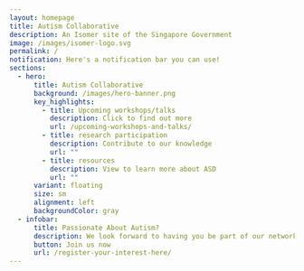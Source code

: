 ```yaml
---
layout: homepage
title: Autism Collaborative
description: An Isomer site of the Singapore Government
image: /images/isomer-logo.svg
permalink: /
notification: Here's a notification bar you can use!
sections:
  - hero:
      title: Autism Collaborative
      background: /images/hero-banner.png
      key_highlights:
        - title: Upcoming workshops/talks
          description: Click to find out more
          url: /upcoming-workshops-and-talks/
        - title: research participation
          description: Contribute to our knowledge
          url: ""
        - title: resources
          description: View to learn more about ASD
          url: ""
      variant: floating
      size: sm
      alignment: left
      backgroundColor: gray
  - infobar:
      title: Passionate About Autism?
      description: We look forward to having you be part of our network
      button: Join us now
      url: /register-your-interest-here/
---
```

